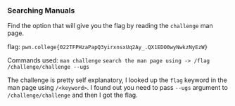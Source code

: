### Searching Manuals 

Find the option that will give you the flag by reading the `challenge` man page.

flag: `pwn.college{022TFPHzaPapQ3yirxnsxUq2Ay_.QX1EDO0wyNwkzNyEzW}`

Commands used: 
`man challenge`
`search the man page using -> /flag`
`/challenge/challenge --ugs`

The challenge is pretty self explanatory, I looked up the `flag` keyword in the man page using `/<keyword>`. I found out you need to pass `--ugs` argument to `/challenge/challenge` and then I got the flag. 